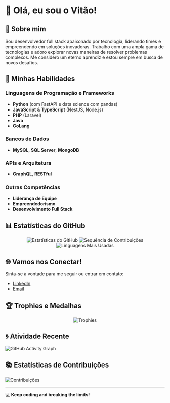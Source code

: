 # 👋 Olá, eu sou o Vitão! 

## 🚀 Sobre mim
Sou desenvolvedor full stack apaixonado por tecnologia, liderando times e empreendendo em soluções inovadoras. Trabalho com uma ampla gama de tecnologias e adoro explorar novas maneiras de resolver problemas complexos. Me considero um eterno aprendiz e estou sempre em busca de novos desafios.

## 🌟 Minhas Habilidades

### Linguagens de Programação e Frameworks
- **Python** (com FastAPI e data science com pandas)
- **JavaScript** & **TypeScript** (NestJS, Node.js)
- **PHP** (Laravel)
- **Java**
- **GoLang**

### Bancos de Dados
- **MySQL**, **SQL Server**, **MongoDB**

### APIs e Arquitetura
- **GraphQL**, **RESTful**

### Outras Competências
- **Liderança de Equipe**
- **Empreendedorismo**
- **Desenvolvimento Full Stack**

## 📊 Estatísticas do GitHub
<div align="center">
  <img src="https://github-readme-stats.vercel.app/api?username=vitorgdev&show_icons=true&theme=tokyonight" alt="Estatísticas do GitHub"/>
  <img src="https://github-readme-streak-stats.herokuapp.com?user=vitorgdev&theme=tokyonight" alt="Sequência de Contribuições"/>
  <img src="https://github-readme-stats.vercel.app/api/top-langs/?username=vitorgdev&size_weight=0.5&count_weight=0.5&layout=compact&theme=tokyonight" alt="Linguagens Mais Usadas"/>
</div>

## 🌐 Vamos nos Conectar!
Sinta-se à vontade para me seguir ou entrar em contato:
- [LinkedIn](https://www.linkedin.com/in/seu-usuario)
- [Email](mailto:seuemail@exemplo.com)

## 🏆 Trophies e Medalhas
<div align="center">
  <img src="https://github-profile-trophy.vercel.app/?username=vitorgdev&theme=onestar&margin-w=15" alt="Trophies"/>
</div>

## 🌀 Atividade Recente
![GitHub Activity Graph](https://github-readme-activity-graph.vercel.app/graph?username=vitorgdev&bg_color=0f2d3d&color=1cadfb&line=1cadfb&point=1cadfb&area=true&hide_border=true)

## 📚 Estatísticas de Contribuições
![Contribuições](https://github-contribution-stats.vercel.app/api/?username=vitorgdev)

---
💻 **Keep coding and breaking the limits!**
